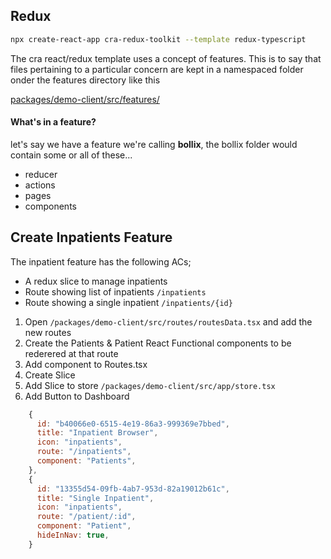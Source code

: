 ## Redux

```bash
npx create-react-app cra-redux-toolkit --template redux-typescript
```

The cra react/redux template uses a concept of features. This is to say that files pertaining to a particular concern are kept in a namespaced folder onder the features directory like this

[packages/demo-client/src/features/](https://bitbucket.org/chrisd-ll/demo/src/master/packages/demo-client/src/features/)

#### What's in a feature?

let's say we have a feature we're calling **bollix**, the bollix folder would contain some or all of these...

-   reducer
-   actions
-   pages
-   components

## Create Inpatients Feature

The inpatient feature has the following ACs;

-   A redux slice to manage inpatients
-   Route showing list of inpatients `/inpatients`
-   Route showing a single inpatient `/inpatients/{id}`

1. Open `/packages/demo-client/src/routes/routesData.tsx` and add the new routes
2. Create the Patients & Patient React Functional components to be rederered at that route
3. Add component to Routes.tsx
4. Create Slice
5. Add Slice to store `/packages/demo-client/src/app/store.tsx`
6. Add Button to Dashboard

```javascript
    {
      id: "b40066e0-6515-4e19-86a3-999369e7bbed",
      title: "Inpatient Browser",
      icon: "inpatients",
      route: "/inpatients",
      component: "Patients",
    },
    {
      id: "13355d54-09fb-4ab7-953d-82a19012b61c",
      title: "Single Inpatient",
      icon: "inpatients",
      route: "/patient/:id",
      component: "Patient",
      hideInNav: true,
    }
```
